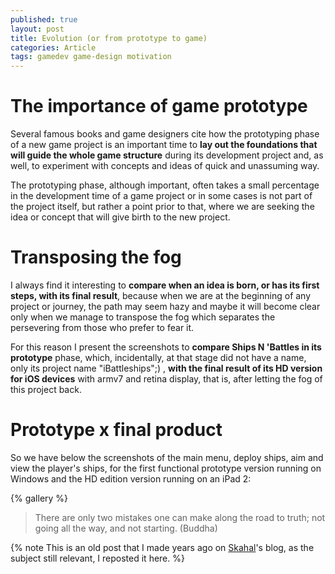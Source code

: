 ```yaml
---
published: true
layout: post
title: Evolution (or from prototype to game)
categories: Article
tags: gamedev game-design motivation
---
```


# The importance of game prototype
Several famous books and game designers cite how the prototyping phase of a new game project is an important time to **lay out the foundations that will guide the whole game structure** during its development project and, as well, to experiment with concepts and ideas of quick and unassuming way. 

The prototyping phase, although important, often takes a small percentage in the development time of a game project or in some cases is not part of the project itself, but rather a point prior to that, where we are seeking the idea or concept that will give birth to the new project.

# Transposing the fog
I always find it interesting to **compare when an idea is born, or has its first steps, with its final result**, because when we are at the beginning of any project or journey, the path may seem hazy and maybe it will become clear only when we manage to transpose the fog which separates the persevering from those who prefer to fear it. 

For this reason I present the screenshots to **compare Ships N 'Battles in its prototype** phase, which, incidentally, at that stage did not have a name, only its project name "iBattleships";) , **with the final result of its HD version for iOS devices** with armv7 and retina display, that is, after letting the fog of this project back.

# Prototype x final product 
So we have below the screenshots of the main menu, deploy ships, aim and view the player's ships, for the first functional prototype version running on Windows and the HD edition version running on an iPad 2:


{% gallery %}

> There are only two mistakes one can make along the road to truth; not going all the way, and not starting. (Buddha)

{% note This is an old post that I made years ago on [Skahal](http://skahal.github.io)'s blog, as the subject still relevant, I reposted it here. %} 